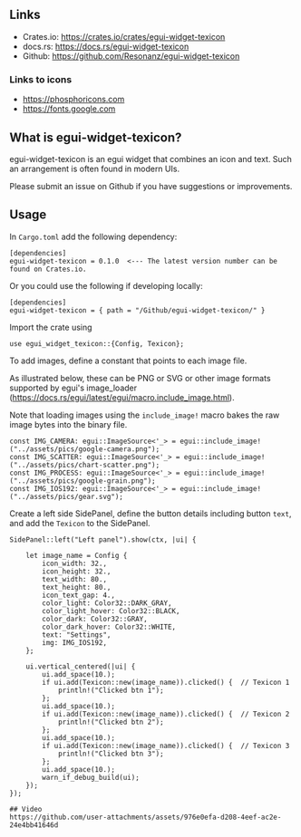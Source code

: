 ## Links

* Crates.io: https://crates.io/crates/egui-widget-texicon
* docs.rs: https://docs.rs/egui-widget-texicon
* Github: https://github.com/Resonanz/egui-widget-texicon

### Links to icons

* https://phosphoricons.com
* https://fonts.google.com

## What is egui-widget-texicon?

egui-widget-texicon is an egui widget that combines an icon and text. Such an arrangement is often found in modern UIs.

Please submit an issue on Github if you have suggestions or improvements.

## Usage

In ```Cargo.toml``` add the following dependency:

```
[dependencies]
egui-widget-texicon = 0.1.0  <--- The latest version number can be found on Crates.io.
```

Or you could use the following if developing locally:
```
[dependencies]
egui-widget-texicon = { path = "/Github/egui-widget-texicon/" }
```

Import the crate using

```
use egui_widget_texicon::{Config, Texicon};
```

To add images, define a constant that points to each image file.

As illustrated below, these can be PNG or SVG or other image formats supported by egui's image_loader (https://docs.rs/egui/latest/egui/macro.include_image.html).

Note that loading images using the ```include_image!``` macro bakes the raw image bytes into the binary file.

```
const IMG_CAMERA: egui::ImageSource<'_> = egui::include_image!("../assets/pics/google-camera.png");
const IMG_SCATTER: egui::ImageSource<'_> = egui::include_image!("../assets/pics/chart-scatter.png");
const IMG_PROCESS: egui::ImageSource<'_> = egui::include_image!("../assets/pics/google-grain.png");
const IMG_IOS192: egui::ImageSource<'_> = egui::include_image!("../assets/pics/gear.svg");
```

Create a left side SidePanel, define the button details including button ```text```, and add the ```Texicon``` to the SidePanel.

```
SidePanel::left("Left panel").show(ctx, |ui| {

    let image_name = Config {
        icon_width: 32.,
        icon_height: 32.,
        text_width: 80.,
        text_height: 80.,
        icon_text_gap: 4.,
        color_light: Color32::DARK_GRAY,
        color_light_hover: Color32::BLACK,
        color_dark: Color32::GRAY,
        color_dark_hover: Color32::WHITE,
        text: "Settings",
        img: IMG_IOS192,
    };

    ui.vertical_centered(|ui| {
        ui.add_space(10.);
        if ui.add(Texicon::new(image_name)).clicked() {  // Texicon 1
            println!("Clicked btn 1");
        };
        ui.add_space(10.);
        if ui.add(Texicon::new(image_name)).clicked() {  // Texicon 2
            println!("Clicked btn 2");
        };
        ui.add_space(10.);
        if ui.add(Texicon::new(image_name)).clicked() {  // Texicon 3
            println!("Clicked btn 3");
        };
        ui.add_space(10.);
        warn_if_debug_build(ui);
    });
});

## Video
https://github.com/user-attachments/assets/976e0efa-d208-4eef-ac2e-24e4bb41646d
